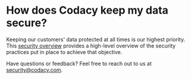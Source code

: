 # How does Codacy keep my data secure?

Keeping our customers' data protected at all times is our highest priority. This [security overview](https://security.codacy.com/) provides a high-level overview of the security practices put in place to achieve that objective.

Have questions or feedback? Feel free to reach out to us at [security@codacy.com](mailto:security@codacy.com).
